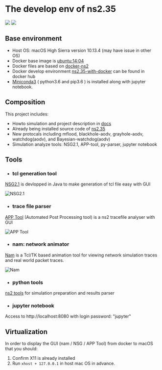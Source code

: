 
# The develop env of ns2.35

[![](https://images.microbadger.com/badges/image/mikesino/ns2.35-with-docker.svg)](https://microbadger.com/images/mikesino/ns2.35-with-docker "Get your own image badge on microbadger.com")
[![](https://images.microbadger.com/badges/version/mikesino/ns2.35-with-docker.svg)](https://microbadger.com/images/mikesino/ns2.35-with-docker "Get your own version badge on microbadger.com")

## Base environment
* Host OS: macOS High Sierra version 10.13.4 (may
have issue in other OS)
* Docker base image is [ubuntu:14:04](https://registry.hub.docker.com/u/library/ubuntu/)
* Docker files are based on [docker-ns2](https://github.com/ekiourk/docker-ns2/)
*  Docker develop environment [ns2.35-with-docker](https://hub.docker.com/r/mikesino/ns2.35-with-docker/) can be found in docker hub
* [Miniconda3](https://conda.io/miniconda.html) ( python3.6 and pip3.6 ) is installed along with jupyter notebook.

## Composition
This project includes:

*  Howto simulation and project description in [docs](https://ns2-simulation.readthedocs.io)
*  Already being installed source code of [ns2.35](https://www.isi.edu/nsnam/ns/)
*  New protocals including mflood, blackhole-aodv, grayhole-aodv, watchdog(aodv), and Bayesian-watchdog(aodv) 
*  Simulation analyze tools: NSG2.1, APP-tool, py-parser, jupyter notebook

## Tools
* ### tcl generation tool
[NSG2.1](https://sites.google.com/site/pengjungwu/nsg) is devlopped in Java to make generation of tcl file easy with GUI

![NSG2.1](https://github.com/mike-sino/ns2.35-with-docker/blob/master/images/NSG2.1.png)

* ### trace file parser
[APP Tool](https://github.com/WiNG-NITK/APP-Tool) (Automated Post Processing tool) is a ns2 tracefile analyser with GUI

![APP Tool](https://github.com/mike-sino/ns2.35-with-docker/blob/master/images/APP%20Tools.png)

* ### nam: network animator
[Nam](https://www.isi.edu/nsnam/nam/) is a Tcl/TK based animation tool for viewing network simulation traces and real world packet traces.

![Nam](https://github.com/mike-sino/ns2.35-with-docker/blob/master/images/NAM.png)

* ### python tools
[ns2 tools](http://www.evanjones.ca/software/ns2tools.html) for simulation preparation and results parser

* ### jupyter notebook
Access to http://localhost:8080 with login password: "jupyter"

## Virtualization
In order to display the GUI (nam / NSG / APP Tool) from docker to macOS that you should:
1. Confirm X11 is already installed 
2. Run `xhost + 127.0.0.1` in host mac OS in advance.

